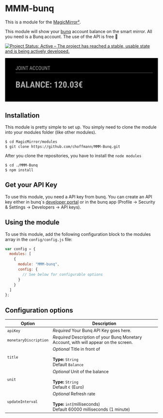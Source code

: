 # MMM-bunq

This is a module for the [MagicMirror²](https://github.com/MichMich/MagicMirror/).

This module will show your [bunq](https://www.bunq.com/) account balance on the smart mirror. All you need is a Bunq account. The use of the API is free 🙌

[![Project Status: Active – The project has reached a stable, usable state and is being actively developed.](https://www.repostatus.org/badges/latest/active.svg)](https://www.repostatus.org/#active)

![Screenshot](img/img.png)

## Installation

This module is pretty simple to set up. You simply need to clone the module into your modules folder (like other modules).

```
$ cd MagicMirror/modules
$ git clone https://github.com/choffmann/MMM-Bunq.git
```

After you clone the repositories, you have to install the `node modules`

```
$ cd ./MMM-Bunq
$ npm install
```

## Get your API Key

To use this module, you need a API key from bunq. You can create an API key either in bunq`s [developer portal](https://developer.bunq.com/) or in the bunq app (Profile → Security & Settings → Developers → API keys).

## Using the module

To use this module, add the following configuration block to the modules array in the `config/config.js` file:

```js
var config = {
  modules: [
    {
      module: "MMM-bunq",
      config: {
        // See below for configurable options
      }
    }
  ]
};
```

## Configuration options

| Option                | Description                                                                                             |
| --------------------- | ------------------------------------------------------------------------------------------------------- |
| `apiKey`              | _Required_ Your Bunq API Key goes here.                                                                 |
| `monetaryDiscription` | _Required_ Description of your Bunq Monetary Account, with will appear on the screen.                   |
| `title`               | _Optional_ Title in front of <br><br>**Type:** `String` <br>Default `Balance`                           |
| `unit`                | _Optional_ Unit of the balance <br><br>**Type:** `String` <br>Default `€` (Euro)                        |
| `updateInterval`      | _Optional_ Refresh rate <br><br>**Type:** `int`(milliseconds) <br>Default 60000 milliseconds (1 minute) |
